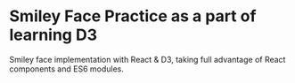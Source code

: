 # Smiley Face Practice as a part of learning D3

Smiley face implementation with React & D3, taking full advantage of React components and ES6 modules.